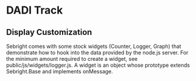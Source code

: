# DADI Track

## Display Customization

Sebright comes with some stock widgets (Counter, Logger, Graph) that demonstrate how to hook into the data provided by the node.js server. For the minimum amount required to create a widget, see public/js/widgets/logger.js. A widget is an object whose prototype extends Sebright.Base and implements onMessage.
